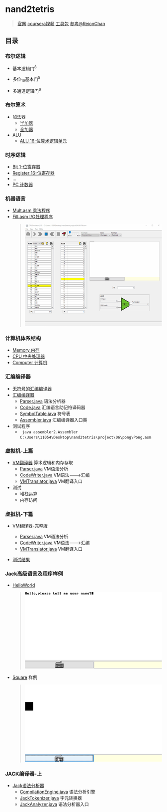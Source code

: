 # nand2tetris

> [官网](https://www.nand2tetris.org/ "") [coursera视频](https://www.coursera.org/learn/build-a-computer "") [工具包](https://www.nand2tetris.org/software "") [参考@ReionChan](https://reionchan.github.io/2016/05/28/nand2tetris-zh_CN/ "")

## 目录


### 布尔逻辑

* 基本逻辑门<sup>8</sup>

* 多位<sub>16</sub>基本门<sup>5</sup>

* 多通道逻辑门<sup>6</sup>

### 布尔算术

* 加法器
    * [半加器](./project/02/HalfAdder.hdl "")
    * [全加器](./project/02/FullAdder.hdl "")
* ALU
    * [ALU 16-位算术逻辑单元](./project/02/ALU.hdl "")

### 时序逻辑

* [Bit 1-位寄存器](./project/03/a/Bit.hdl "DFF一个周期的延迟?")
* [Register 16-位寄存器](./project/03/a/Register.hdl "")
* ...
* [PC 计数器](./project/03/a/PC.hdl )

### 机器语言
* [Mult.asm 乘法程序](./project/04/mult/mult.asm)
* [Fill.asm I/O处理程序](./project/04/fill/Fill.asm)
    > ![](./project/04/fill/Fill_Screen.gif "[按键内存区域]数值随着按键的起落即时变化.理解键盘输入是怎么回事.")

### 计算机体系结构

* [Memory 内存](./project/05/Memory.hdl)
* [CPU 中央处理器](./project/05/CPU.hdl)
* [Computer 计算机](./project/05/Computer.hdl)

### 汇编编译器

* [无符号的汇编编译器](./project/06/assembler/src/assembler/)
* [汇编编译器](./project/06/assembler/src/assembler2/)
    * [Parser.java](./project/06/assembler/src/assembler2/Parser.java "分词,添加符号表") 语法分析器
    * [Code.java](./project/06/assembler/src/assembler2/Code.java "助记符字典") 汇编语言助记符译码器
    * [SymbolTable.java](./project/06/assembler/src/assembler2/SymbolTable.java "自定义字典") 符号表
    * [Assembler.java](./project/06/assembler/src/assembler2/Assembler.java "主控逻辑") 汇编编译器入口类
* 测试程序
    * ``` java assembler2.Assembler C:\Users\11054\Desktop\nand2tetris\project\06\pong\Pong.asm```

### 虚拟机-上篇

* [VM翻译器](./project/07/VMtranslator/src/vmtranslator2/) 算术逻辑和内存存取
    * [Parser.java](./project/07/VMtranslator/src/vmtranslator2/Parser.java) VM语法分析
    * [CodeWriter.java](./project/07/VMtranslator/src/vmtranslator2/CodeWriter.java ) VM语法--->汇编
    * [VMTranslator.java](./project/07/VMtranslator/src/vmtranslator2/VMTranslator.java) VM翻译入口
* 测试
    * 堆栈运算
    * 内存访问

### 虚拟机-下篇

* [VM翻译器-完整版](./project/08/VMtranslator/src/vmtranslator/)
    * [Parser.java](./project/08/VMtranslator/src/vmtranslator/Parser.java) VM语法分析
    * [CodeWriter.java](./project/08/VMtranslator/src/vmtranslator/CodeWriter.java ) VM语法--->汇编
    * [VMTranslator.java](./project/08/VMtranslator/src/vmtranslator/VMTranslator.java) VM翻译入口

* [测试结果](./project/08/)

### Jack高级语言及程序样例

* [HelloWorld](./project/09/HelloWorld/)
   > ![](./project/09/HelloWorld/Hello,Jack_Hack_World.gif)

* [Square](./project/09/Square/) 样例
   > ![](./project/09/Square/Square.gif)

### JACK编译器-上

* [Jack语法分析器](./project/10/JackCompiler/src "几乎没有语法纠错")
    * [CompilationEngine.java](./project/10/JackCompiler/src/jackcompiler/CompilationEngine.java "机械操作") 语法分析引擎 
    * [JackTokenizer.java](./project/10/JackCompiler/src/jackcompiler/JackTokenizer.java "提取字符,尤其是粘在一块的") 字元转换器
    * [JackAnalyzer.java](./project/10/JackCompiler/src/jackcompiler/JackAnalyzer.java ) 语法分析器入口